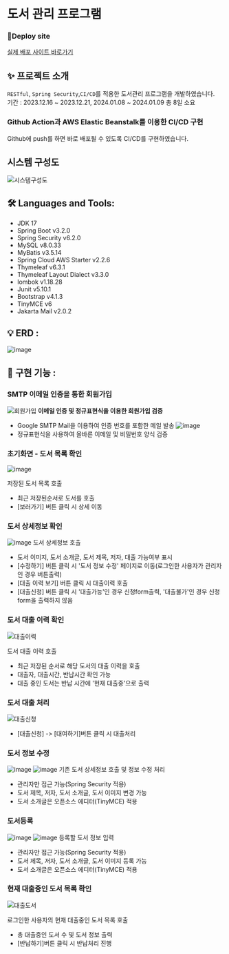 # 도서 관리 프로그램 

### 🔗Deploy site

[실제 배포 사이트 바로가기](http://library-env.eba-wgbtarnw.ap-northeast-2.elasticbeanstalk.com/)

##  ✨ 프로젝트 소개
``RESTful``, ``Spring Security``,``CI/CD``를 적용한 도서관리 프로그램을 개발하였습니다.<br>
기간 : 2023.12.16 ~ 2023.12.21, 2024.01.08 ~ 2024.01.09 총 8일 소요

### Github Action과 AWS Elastic Beanstalk를 이용한 CI/CD 구현
Github에 push를 하면 바로 배포될 수 있도록 CI/CD를 구현하였습니다.

## 시스템 구성도
![시스템구성도](https://github.com/amung9914/book_management/assets/137124338/e78547a8-498a-408c-8d80-2aff703a9893)

## 🛠 Languages and Tools:
- JDK 17
- Spring Boot v3.2.0
- Spring Security v6.2.0
- MySQL v8.0.33
- MyBatis v3.5.14
- Spring Cloud AWS Starter v2.2.6
- Thymeleaf v6.3.1
- Thymeleaf Layout Dialect v3.3.0
- lombok v1.18.28
- Junit v5.10.1
- Bootstrap v4.1.3
- TinyMCE v6
- Jakarta Mail v2.0.2

## 💡 ERD : 
![image](https://github.com/amung9914/book_management/assets/137124338/2e2f51f0-e70c-406f-bc3e-519d1ed4bd61)

## 📌 구현 기능 : 

### SMTP 이메일 인증을 통한 회원가입
![회원가입](https://github.com/amung9914/book_management/assets/137124338/7fbaff3b-0911-4d82-840d-eee6491daae0)
<b>이메일 인증 및 정규표현식을 이용한 회원가입 검증</b>

 - Google SMTP Mail을 이용하여 인증 번호를 포함한 메일 발송
 ![image](https://github.com/amung9914/book_management/assets/137124338/8b11c114-f932-4489-9e16-320436402c89)
 - 정규표현식을 사용하여 올바른 이메일 및 비밀번호 양식 검증

### 초기화면 - 도서 목록 확인
![image](https://github.com/amung9914/book_management/assets/137124338/9dfd01d9-549d-4ed2-b85c-89732c1f595c)

저장된 도서 목록 호출
 - 최근 저장된순서로 도서를 호출
 - [보러가기] 버튼 클릭 시 상세 이동

### 도서 상세정보 확인
![image](https://github.com/amung9914/book_management/assets/137124338/a5789c73-447c-4fb5-afcd-bc7547adbaf5)
도서 상세정보 호출
 - 도서 이미지, 도서 소개글, 도서 제목, 저자, 대출 가능여부 표시
 - [수정하기] 버튼 클릭 시 '도서 정보 수정' 페이지로 이동(로그인한 사용자가 관리자인 경우 버튼출력)
 - [대출 이력 보기] 버튼 클릭 시 대출이력 호출
 - [대출신청] 버튼 클릭 시 '대출가능'인 경우 신청form출력, '대출불가'인 경우 신청form을 출력하지 않음

### 도서 대출 이력 확인
![대출이력](https://github.com/amung9914/book_management/assets/137124338/729a15a6-8549-455e-93f7-eba0004326bc)

도서 대출 이력 호출
 - 최근 저장된 순서로 해당 도서의 대출 이력을 호출
 - 대출자, 대출시간, 반납시간 확인 가능
 - 대출 중인 도서는 반납 시간에 '현재 대출중'으로 출력
   
### 도서 대출 처리
![대출신청](https://github.com/amung9914/book_management/assets/137124338/507b5d86-f0e7-4501-9196-7a8250d02118)

 - [대출신청] -> [대여하기]버튼 클릭 시 대출처리
   
### 도서 정보 수정
![image](https://github.com/amung9914/book_management/assets/137124338/5384cc68-4bd6-461d-a848-5d553391f15f)
![image](https://github.com/amung9914/book_management/assets/137124338/6d2a6852-045a-4df2-8291-b0643a4f895c)
기존 도서 상세정보 호출 및 정보 수정 처리
 - 관리자만 접근 가능(Spring Security 적용)
 - 도서 제목, 저자, 도서 소개글, 도서 이미지 변경 가능
 - 도서 소개글은 오픈소스 에디터(TinyMCE) 적용

### 도서등록
![image](https://github.com/amung9914/book_management/assets/137124338/800daf52-4d98-4a57-85c9-ef7808f61742)
![image](https://github.com/amung9914/book_management/assets/137124338/e7607a55-e9da-4574-8e7f-01b5c3185401)
등록할 도서 정보 입력
 -  관리자만 접근 가능(Spring Security 적용)
 -  도서 제목, 저자, 도서 소개글, 도서 이미지 등록 가능
 -  도서 소개글은 오픈소스 에디터(TinyMCE) 적용

### 현재 대출중인 도서 목록 확인
![대출도서](https://github.com/amung9914/book_management/assets/137124338/d836ec48-606d-422d-a0d9-fe44522db282)

로그인한 사용자의 현재 대출중인 도서 목록 호출
 - 총 대출중인 도서 수 및 도서 정보 출력
 - [반납하기]버튼 클릭 시 반납처리 진행
